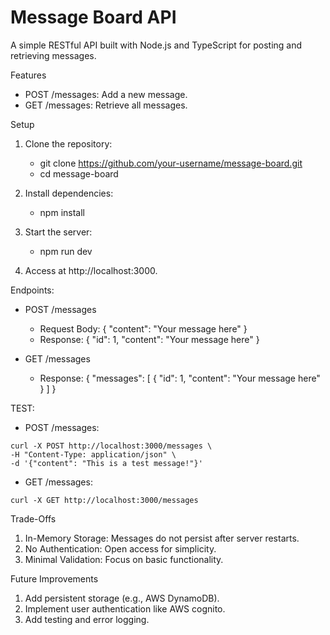 # Message Board API
A simple RESTful API built with Node.js and TypeScript for posting and retrieving messages.

Features 
- POST /messages: Add a new message.
- GET /messages: Retrieve all messages.

Setup

1. Clone the repository:

   - git clone https://github.com/your-username/message-board.git
   - cd message-board

2. Install dependencies:

   - npm install

3. Start the server:

   - npm run dev

4. Access at http://localhost:3000.

Endpoints:

- POST /messages
  - Request Body: { "content": "Your message here" }
  - Response: { "id": 1, "content": "Your message here" }

- GET /messages 
  - Response: { "messages": [ { "id": 1, "content": "Your message here" } ] }

TEST:

- POST /messages:
```
curl -X POST http://localhost:3000/messages \
-H "Content-Type: application/json" \
-d '{"content": "This is a test message!"}'
```

- GET /messages:
```
curl -X GET http://localhost:3000/messages
```

Trade-Offs 
1. In-Memory Storage: Messages do not persist after server restarts.
2. No Authentication: Open access for simplicity.
3. Minimal Validation: Focus on basic functionality.

Future Improvements 
1. Add persistent storage (e.g., AWS DynamoDB).
2. Implement user authentication like AWS cognito.
3. Add testing and error logging.

